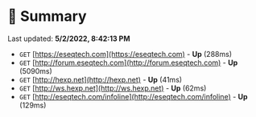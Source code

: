 # 📖 Summary
Last updated: **5/2/2022, 8:42:13 PM**

- `GET` [https://eseqtech.com](https://eseqtech.com) - **Up** (288ms)
- `GET` [http://forum.eseqtech.com](http://forum.eseqtech.com) - **Up** (5090ms)
- `GET` [http://hexp.net](http://hexp.net) - **Up** (41ms)
- `GET` [http://ws.hexp.net](http://ws.hexp.net) - **Up** (62ms)
- `GET` [http://eseqtech.com/infoline](http://eseqtech.com/infoline) - **Up** (129ms)
